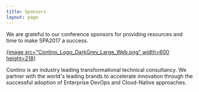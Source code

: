 ```yaml
---
title: Sponsors
layout: page
---
```


<p>We are grateful to our conference sponsors for providing resources and time to make SPA2017 a success.</p>

<a href="https://www.contino.io" title="Contino">{image src="Contino_Logo_DarkGrey_Large_Web.png" width=600 height=218}
</a> 
<p>Contino is an industry leading transformational technical consultancy. We partner with the world's leading brands to accelerate innovation through the successful adoption of Enterprise DevOps and Cloud-Native approaches.</p>

<br/>
